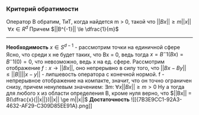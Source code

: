 ### Критерий обратимости
Оператор B обратим, ТиТ, когда найдется m > 0, такой что
$||Bx|| \ge m||x||~\forall x \in R^d$
Причем
$||B^{-1}|| \le \dfrac{1}{m}$
***
**Необходимость**
$x \in S^{d-1}$ - рассмотрим точки на единичной сфере
Ясно, что среди x не будет таких, что Bx = 0, ведь тогда $x = B^-1(Bx) = B^-1(0) = 0$, что невозможно, ведь x на ед. сфере.
Рассмотрим отображение $f:x \to ||Bx||$, оно непрерывно в силу того, что $||Bx - By|| \le ||B||||x - y||$ - липшевость оператора с конечной нормой.
f - непрерывное отображение на компакте, значит, что он точно ограничен снизу, причем ненулевым значением: $\exists m: ~\forall x ||Bx|| \ge m > 0$
Ну а тогда для любого x из области определения B, кроме нуля верно, что
$||Bx|| = B(\dfrac{x}{||x||})||x|| \ge m||x||$
**Достаточность**
![[{7B3E9CC1-92A3-4632-AF29-C309D85EE91A}.png]]


